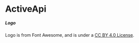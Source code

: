 # ActiveApi

##### Logo

Logo is from Font Awesome, and is under a [CC BY 4.0 License](https://creativecommons.org/licenses/by/4.0/).